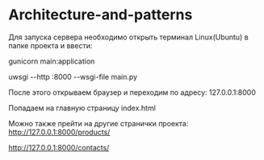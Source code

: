 # Architecture-and-patterns
Для запуска сервера необходимо открыть терминал Linux(Ubuntu) в папке проекта и ввести:

gunicorn main:application

uwsgi --http :8000 --wsgi-file main.py

После этого открываем браузер и переходим по адресу: 127.0.0.1:8000

Попадаем на главную страницу index.html


Можно также прейти на другие странички проекта:
http://127.0.0.1:8000/products/

http://127.0.0.1:8000/contacts/